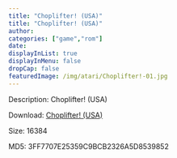 ```yaml
---
title: "Choplifter! (USA)"
title: "Choplifter! (USA)"
author: 
categories: ["game","rom"]
date: 
displayInList: true
displayInMenu: false
dropCap: false
featuredImage: /img/atari/Choplifter!-01.jpg
---
```


Description: Choplifter! (USA)

Download: <a href="https://kknackGearCT.ctfile.com/fs/2629127-327667717" target = "_blank" rel = "nofollow" > Choplifter! (USA)</a>

Size: 16384

MD5: 3FF7707E25359C9BCB2326A5D8539852

